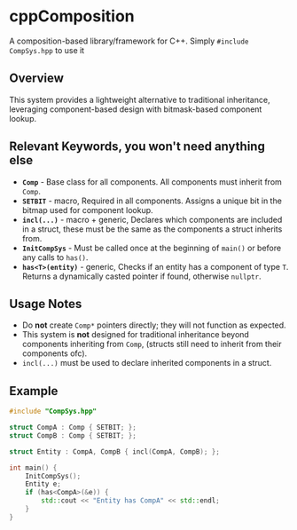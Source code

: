 # cppComposition

A composition-based library/framework for C++.
Simply `#include CompSys.hpp` to use it

## Overview
This system provides a lightweight alternative to traditional inheritance, leveraging component-based design with bitmask-based component lookup.

## Relevant Keywords, you won't need anything else
- **`Comp`** - Base class for all components. All components must inherit from `Comp`.
- **`SETBIT`** - macro, Required in all components. Assigns a unique bit in the bitmap used for component lookup.
- **`incl(...)`** - macro + generic, Declares which components are included in a struct, these must be the same as the components a struct inherits from.
- **`InitCompSys`** - Must be called once at the beginning of `main()` or before any calls to `has()`.
- **`has<T>(entity)`** - generic, Checks if an entity has a component of type `T`. Returns a dynamically casted pointer if found, otherwise `nullptr`.

## Usage Notes
- Do **not** create `Comp*` pointers directly; they will not function as expected.
- This system is **not** designed for traditional inheritance beyond components inheriting from `Comp`, (structs still need to inherit from their components ofc).
- `incl(...)` must be used to declare inherited components in a struct.

## Example
```cpp
#include "CompSys.hpp"

struct CompA : Comp { SETBIT; };
struct CompB : Comp { SETBIT; };

struct Entity : CompA, CompB { incl(CompA, CompB); };

int main() {
    InitCompSys();
    Entity e;
    if (has<CompA>(&e)) {
        std::cout << "Entity has CompA" << std::endl;
    }
}
```


